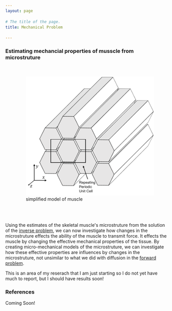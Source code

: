 ```yaml
---
layout: page

# The title of the page.
title: Mechanical Problem

---
```

### Estimating mechancial properties of musscle from microstruture

<figure style="float: right; padding-top:20px;  padding-left:20px; padding-bottom:50px;">
<img src="/assets/img/muscle_schematic.png"  width="400">     
<figcaption>simplified model of muscle</figcaption>
</figure>

Using the estimates of the skeletal muscle's microstruture from the solution of the [inverse problem](/pages/inverse-problem/), we can now investigate how changes in the microstruture effects the ability of the muscle to transmit force. It effects the muscle by changing the effective mechanical properties of the tissue. By creating micro-mechanical models of the microstruture, we can investigate how these effective properties are influences by changes in the microstruture, not unsimilar to what we did with diffusion in the [forward problem](/pages/forward-problem/). 

This is an area of my reserach that I am just starting so I do not yet have much to report, but I should have results soon!

### References

Coming Soon!
